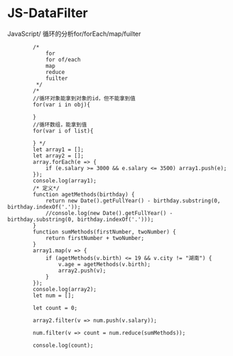 # JS-DataFilter
JavaScript/ 循环的分析for/forEach/map/fuilter

    
			/* 
				for
				for of/each  
				map
				reduce
				fuilter
			 */
			/* 
			//循环对象能拿到对象的id，但不能拿到值
			for(var i in obj){
				
			}
			//循环数组，能拿到值
			for(var i of list){
				
			} */
			let array1 = [];
			let array2 = [];
			array.forEach(e => {
				if (e.salary >= 3000 && e.salary <= 3500) array1.push(e);
			});
			console.log(array1);
			/* 定义*/
			function agetMethods(birthday) {
				return new Date().getFullYear() - birthday.substring(0, birthday.indexOf('.'));
				//console.log(new Date().getFullYear() -  birthday.substring(0, birthday.indexOf('.')));
			}
			function sumMethods(firstNumber, twoNumber) {
				return firstNumber + twoNumber;
			}
			array1.map(v => {
				if (agetMethods(v.birth) <= 19 && v.city != "湖南") {
					v.age = agetMethods(v.birth);
					array2.push(v);
				}
			});
			console.log(array2);
			let num = [];
			
			let count = 0;
			
			array2.filter(v => num.push(v.salary));
			
			num.filter(v => count = num.reduce(sumMethods));
			
			console.log(count);

